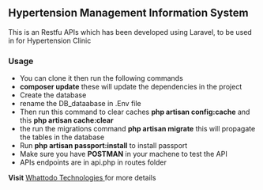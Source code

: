 
## Hypertension Management Information System

This is an Restfu APIs which has been developed using Laravel, to be used in for Hypertension Clinic


### Usage
- You can clone it then run the following commands
- **composer update** these will update the dependencies in the project
- Create the database 
- rename the DB_dataabase in .Env file
- Then run this command to clear caches **php artisan config:cache** and this **php artisan cache:clear**
- the run the migrations command **php artisan migrate** this will propagate the tables in the database 
- Run **php artisan passport:install** to install passport
- Make sure you have **POSTMAN** in your machene to test the API
- APIs endpoints are in api.php in routes folder

**Visit** <a href="https://whattodo.tech" target="_brank">Whattodo Technologies </a> for more details

